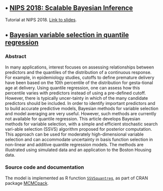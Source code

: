 ## • [NIPS 2018: Scalable Bayesian Inference](https://github.com/david-dunson/Misc/blob/master/ScalableBayes_dunsonNIPS2018.pdf)
Tutorial at NIPS 2018. [Link to slides](https://github.com/david-dunson/Misc/blob/master/ScalableBayes_dunsonNIPS2018.pdf).


## • [Bayesian variable selection in quantile regression](https://www.researchgate.net/publication/236734631_Bayesian_variable_selection_in_quantile_regression)

### Abstract
In many applications, interest focuses on assessing relationships between predictors and the quantiles of the distribution of a continuous response. For example, in epidemiology studies, cutoffs to define premature delivery have been based on the 10th percentile of the distribution for gesta-tional age at delivery. Using quantile regression, one can assess how this percentile varies with predictors instead of using a pre-defined cutoff. However, there is typically uncer-tainty in which of the many candidate predictors should be included. In order to identify important predictors and to build accurate predictive models, Bayesian methods for variable selection and model averaging are very useful. However, such methods are currently not available for quantile regression. This article develops Bayesian methods for variable selection, with a simple and efficient stochastic search vari-able selection (SSVS) algorithm proposed for posterior computation. This approach can be used for moderately high-dimensional variable selection and can accommodate uncertainty in basis function selection in non-linear and additive quantile regression models. The methods are illustrated using simulated data and an application to the Boston Housing data. 

### Source code and documentation
The model is implemented as R function [`SSVSquantreg`](https://www.rdocumentation.org/packages/MCMCpack/versions/1.4-3/topics/SSVSquantreg), as part of CRAN package [MCMCpack](https://cran.r-project.org/web/packages/MCMCpack/index.html). 
